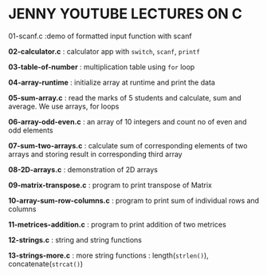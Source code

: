 # JENNY YOUTUBE LECTURES ON C

01-scanf.c :demo of formatted input function with scanf

**02-calculator.c** : calculator app with `switch`, `scanf`, `printf`

**03-table-of-number** : multiplication table using `for` loop

**04-array-runtime** : initialize array at runtime and print the data

**05-sum-array.c** : read the marks of 5 students and calculate, sum and average. We use arrays, for loops

**06-array-odd-even.c** : an array of 10 integers and count no of even and odd elements

**07-sum-two-arrays.c** : calculate sum of corresponding elements of two arrays and storing result in corresponding third array

**08-2D-arrays.c** : demonstration of 2D arrays

**09-matrix-transpose.c** : program to print transpose of Matrix

**10-array-sum-row-columns.c** : program to print sum of individual rows and columns

**11-metrices-addition.c** : program to print addition of two metrices


**12-strings.c** : string and string functions

**13-strings-more.c** : more string functions : length(`strlen()`), concatenate(`strcat()`)
